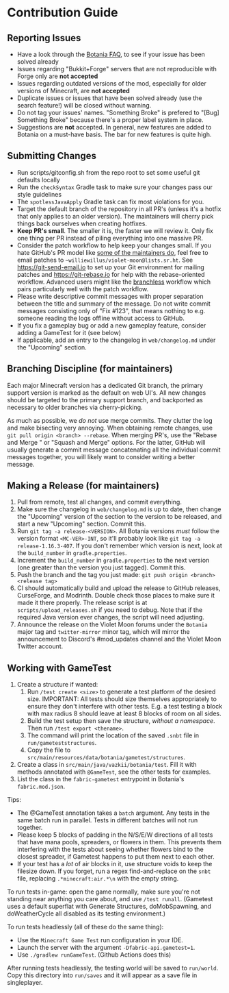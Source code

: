 # Contribution Guide
## Reporting Issues
* Have a look through the [Botania FAQ](https://botaniamod.net/faq.html), to see if your
  issue has been solved already
* Issues regarding "Bukkit+Forge" servers that are not reproducible with Forge only are
  **not accepted**
* Issues regarding outdated versions of the mod, especially for older versions of
Minecraft, are **not accepted**
* Duplicate issues or issues that have been solved already (use the search feature!) will
  be closed without warning.
* Do not tag your issues' names. "Something Broke" is prefered to "[Bug] Something Broke"
  because there's a proper label system in place.
* Suggestions are **not** accepted. In general, new features are added to Botania on
  a must-have basis. The bar for new features is quite high.

## Submitting Changes
* Run scripts/gitconfig.sh from the repo root to set some useful git defaults locally
* Run the `checkSyntax` Gradle task to make sure your changes pass our style guidelines
* The `spotlessJavaApply` Gradle task can fix most violations for you.
* Target the default branch of the repository in all PR's (unless it's a hotfix that only applies to an older version).
  The maintainers will cherry pick things back ourselves when creating hotfixes.
* **Keep PR's small**. The smaller it is, the faster we will review it. Only fix one thing
  per PR instead of piling everything into one massive PR.
* Consider the patch workflow to help keep your changes small.  If you hate GitHub's PR
  model like [some of the maintainers
  do](https://www.vincent-lee.net/blog/2022-02-28-github/), feel free to email patches to
  `~williewillus/violet-moon@lists.sr.ht`. See https://git-send-email.io to set up your
  Git environment for mailing patches and https://git-rebase.io for help with the
  rebase-oriented workflow.  Advanced users might like the
  [branchless](https://github.com/arxanas/git-branchless) workflow which pairs
  particularly well with the patch workflow.
* Please write descriptive commit messages with proper separation between the title and
  summary of the message. Do not write commit messages consisting only of "Fix #123", that
  means nothing to e.g. someone reading the logs offline without access to GitHub.
* If you fix a gameplay bug or add a new gameplay feature, consider adding a GameTest for
  it (see below)
* If applicable, add an entry to the changelog in `web/changelog.md` under the "Upcoming"
  section.

## Branching Discipline (for maintainers)
Each major Minecraft version has a dedicated Git branch, the primary support version is marked
as the default on web UI's. All new changes should be targeted to the primary support branch,
and backported as necessary to older branches via cherry-picking.

As much as possible, we *do not* use merge commits. They clutter the log and make
bisecting very annoying. When obtaining remote changes, use `git pull origin <branch>
--rebase`.  When merging PR's, use the "Rebase and Merge " or "Squash and Merge"
options.  For the latter, GitHub will usually generate a commit message concatenating all
the individual commit messages together, you will likely want to consider writing a better
message.

## Making a Release (for maintainers)
1. Pull from remote, test all changes, and commit everything.
2. Make sure the changelog in `web/changelog.md` is up to date, then change the "Upcoming"
   version of the section to the version to be released, and start a new "Upcoming"
   section. Commit this.
3. Run `git tag -a release-<VERSION>`. All Botania versions *must* follow the version
   format `<MC-VER>-INT`, so it'll probably look like `git tag -a release-1.16.3-407`.  If
   you don't remember which version is next, look at the `build_number` in
   `gradle.properties`.
4. Increment the `build_number` in `gradle.properties` to the next version
   (one greater than the version you just tagged). Commit this.
5. Push the branch and the tag you just made: `git push origin <branch> <release tag>`
6. CI should automatically build and upload the release to GitHub releases, CurseForge, and Modrinth. Double check
   those places to make sure it made it there properly. The release script is at `scripts/upload_releases.sh` if you need
   to debug. Note that if the required Java version ever changes, the script will need adjusting.
7. Announce the release on the Violet Moon forums under the `Botania` major tag and `twitter-mirror` minor tag, which will mirror
   the announcement to Discord's #mod_updates channel and the Violet Moon Twitter account.

## Working with GameTest
1. Create a structure if wanted:
   1. Run `/test create <size>` to generate a test platform of the desired size. IMPORTANT:
      All tests should size themselves appropriately to ensure they don't interfere with
      other tests. E.g. a test testing a block with max radius 8 should leave at least 8
      blocks of room on all sides.
   2. Build the test setup then save the structure, *without a namespace*. Then run `/test
      export <thename>`.
   3. The command will print the location of the saved `.snbt` file in
      `run/gameteststructures`.
   4. Copy the file to `src/main/resources/data/botania/gametest/structures`.
2. Create a class in `src/main/java/vazkii/botania/test`. Fill it with methods annotated
   with `@GameTest`, see the other tests for examples.
3. List the class in the `fabric-gametest` entrypoint in Botania's `fabric.mod.json`.

Tips:
* The @GameTest annotation takes a `batch` argument. Any tests in the same batch run in
  parallel. Tests in different batches will not run together.
* Please keep 5 blocks of padding in the N/S/E/W directions of all tests that have mana
  pools, spreaders, or flowers in them. This prevents them interfering with the tests
  about seeing whether flowers bind to the closest spreader, if Gametest happens to put
  them next to each other.
* If your test has a *lot* of air blocks in it, use structure voids to keep the filesize
  down. If you forget, run a regex find-and-replace on the `snbt` file, replacing
  `.*minecraft:air.*\n` with the empty string.

To run tests in-game: open the game normally, make sure you're not standing near anything
you care about, and use `/test runall`. (Gametest uses a default superflat with Generate
Structures, doMobSpawning, and doWeatherCycle all disabled as its testing environment.)

To run tests headlessly (all of these do the same thing):
* Use the `Minecraft Game Test` run configuration in your IDE.
* Launch the server with the argument `-Dfabric-api.gametest=1`.
* Use `./gradlew runGameTest`. (Github Actions does this)

After running tests headlessly, the testing world will be saved to `run/world`. Copy this
directory into `run/saves` and it will appear as a save file in singleplayer.
